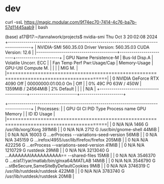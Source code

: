 
# dev

curl -ssL https://magic.modular.com/9f74ec70-7414-4c76-ba7b-57d11445aab9 | bash


(base) a17@17:~/tannalwork/projects$ nvidia-smi
Thu Oct  3 20:02:08 2024       
+-----------------------------------------------------------------------------------------+
| NVIDIA-SMI 560.35.03              Driver Version: 560.35.03      CUDA Version: 12.6     |
|-----------------------------------------+------------------------+----------------------+
| GPU  Name                 Persistence-M | Bus-Id          Disp.A | Volatile Uncorr. ECC |
| Fan  Temp   Perf          Pwr:Usage/Cap |           Memory-Usage | GPU-Util  Compute M. |
|                                         |                        |               MIG M. |
|=========================================+========================+======================|
|   0  NVIDIA GeForce RTX 4090        Off |   00000000:01:00.0  On |                  Off |
|  0%   49C    P0             63W /  450W |    1359MiB /  24564MiB |      2%      Default |
|                                         |                        |                  N/A |
+-----------------------------------------+------------------------+----------------------+
                                                                                         
+-----------------------------------------------------------------------------------------+
| Processes:                                                                              |
|  GPU   GI   CI        PID   Type   Process name                              GPU Memory |
|        ID   ID                                                               Usage      |
|=========================================================================================|
|    0   N/A  N/A      1466      G   /usr/lib/xorg/Xorg                            391MiB |
|    0   N/A  N/A      2712      G   /usr/bin/gnome-shell                           44MiB |
|    0   N/A  N/A     16003      G   ...erProcess --variations-seed-version         56MiB |
|    0   N/A  N/A    345159      G   ...irefox/4955/usr/lib/firefox/firefox        205MiB |
|    0   N/A  N/A    422256      G   ...erProcess --variations-seed-version         41MiB |
|    0   N/A  N/A   1210729      G   rustdesk                                       29MiB |
|    0   N/A  N/A   3213040      G   ...AAAAAAAIAAAAAAAAAA== --shared-files         15MiB |
|    0   N/A  N/A   3546370      G   ...e/a17/yar/matlab/bin/glnxa64/MATLAB         14MiB |
|    0   N/A  N/A   3546790      G   ...stBeSecure,SameSiteByDefaultCookies          9MiB |
|    0   N/A  N/A   3746319      C   /usr/lib/rustdesk/rustdesk                    422MiB |
|    0   N/A  N/A   3783740      G   /usr/lib/rustdesk/rustdesk                     20MiB |

